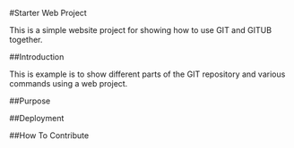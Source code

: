 #Starter Web Project

This is a simple website project for showing how to use GIT and GITUB together.

##Introduction

This is example is to show different parts of the GIT repository and various commands using a web project.

##Purpose

##Deployment

##How To Contribute